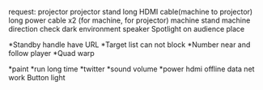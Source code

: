 request:
projector
projector stand
long HDMI cable(machine to projector)
long power cable x2 (for machine, for projector)
machine stand
machine direction check
dark environment
speaker
Spotlight on audience place

*Standby handle have URL
*Target list can not block
*Number near and follow player
*Quad warp


*paint
*run long time
*twitter
*sound volume
*power hdmi 
offline data 
net work
Button light